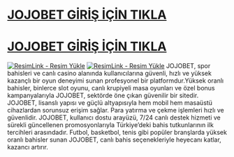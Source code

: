 #  <a href="">JOJOBET GİRİŞ İÇİN TIKLA</a>
#  <a href="">JOJOBET GİRİŞ İÇİN TIKLA</a>
<meta charset="UTF-8">
    <meta name="viewport" content="width=device-width, initial-scale=1.0">
</head>
<body>
<a href="" title="ResimLink - Resim Yükle"><img src="https://r.resimlink.com/gtb-RnO34Tu.png" title="ResimLink - Resim Yükle" alt="ResimLink - Resim Yükle"></a>
<a href="" title="ResimLink - Resim Yükle"><img src="https://r.resimlink.com/gtb-RnO34Tu.png" title="ResimLink - Resim Yükle" alt="ResimLink - Resim Yükle"></a>
</a>
JOJOBET, spor bahisleri ve canlı casino alanında kullanıcılarına güvenli, hızlı ve yüksek kazançlı bir oyun deneyimi sunan profesyonel bir platformdur.Yüksek oranlı bahisler, binlerce slot oyunu, canlı krupiyeli masa oyunları ve özel bonus kampanyalarıyla JOJOBET, sektörde öne çıkan güvenilir bir sitedir.
JOJOBET, lisanslı yapısı ve güçlü altyapısıyla hem mobil hem masaüstü cihazlardan sorunsuz erişim sağlar. Para yatırma ve çekme işlemleri hızlı ve güvenlidir.
JOJOBET, kullanıcı dostu arayüzü, 7/24 canlı destek hizmeti ve sürekli güncellenen promosyonlarıyla Türkiye’deki bahis tutkunlarının ilk tercihleri arasındadır.
Futbol, basketbol, tenis gibi popüler branşlarda yüksek oranlı bahisler sunan JOJOBET, canlı bahis seçenekleriyle heyecanı katlar, kazancı artırır.

